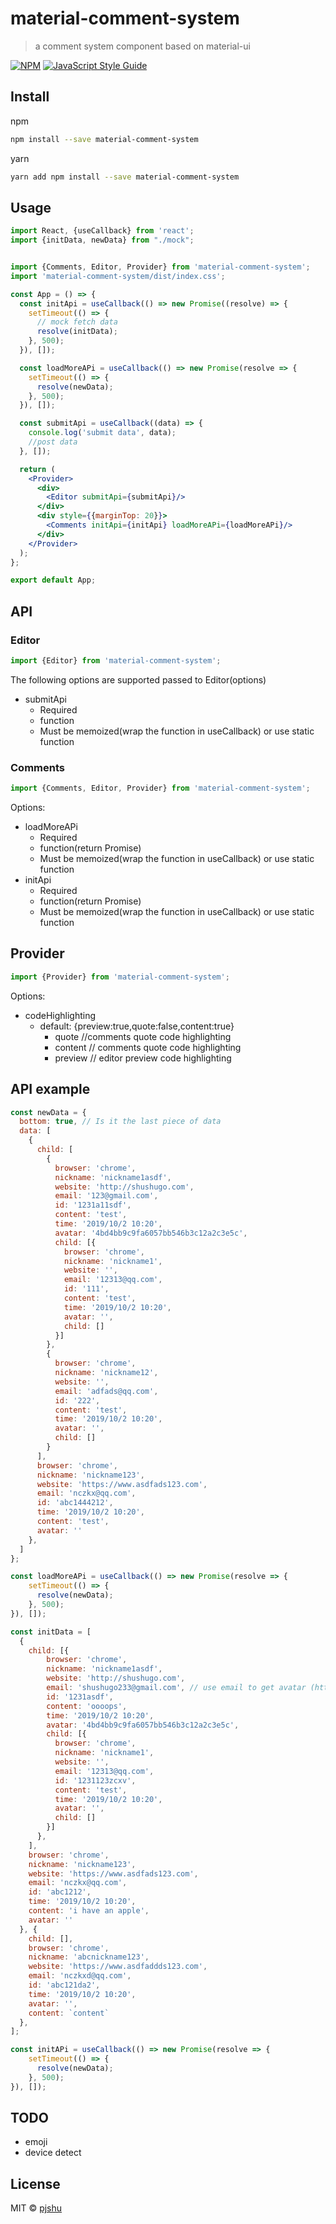 # material-comment-system

> a comment system component based on material-ui

[![NPM](https://img.shields.io/npm/v/material-comment-system.svg)](https://www.npmjs.com/package/material-comment-system) [![JavaScript Style Guide](https://img.shields.io/badge/code_style-standard-brightgreen.svg)](https://standardjs.com)

## Install
npm
```bash
npm install --save material-comment-system
```

yarn
```bash
yarn add npm install --save material-comment-system
```

## Usage
```jsx
import React, {useCallback} from 'react';
import {initData, newData} from "./mock";


import {Comments, Editor, Provider} from 'material-comment-system';
import 'material-comment-system/dist/index.css';

const App = () => {
  const initApi = useCallback(() => new Promise((resolve) => {
    setTimeout(() => {
      // mock fetch data
      resolve(initData);
    }, 500);
  }), []);

  const loadMoreAPi = useCallback(() => new Promise(resolve => {
    setTimeout(() => {
      resolve(newData);
    }, 500);
  }), []);

  const submitApi = useCallback((data) => {
    console.log('submit data', data);
    //post data
  }, []);

  return (
    <Provider>
      <div>
        <Editor submitApi={submitApi}/>
      </div>
      <div style={{marginTop: 20}}>
        <Comments initApi={initApi} loadMoreAPi={loadMoreAPi}/>
      </div>
    </Provider>
  );
};

export default App;
```

## API
### Editor
```jsx
import {Editor} from 'material-comment-system';
```
The following options are supported passed to Editor(options)
- submitApi
  - Required
  - function
  - Must be memoized(wrap the function in useCallback) or use static function
### Comments
```jsx
import {Comments, Editor, Provider} from 'material-comment-system';
```

Options:
- loadMoreAPi
  - Required
  - function(return Promise)
  - Must be memoized(wrap the function in useCallback) or use static function
- initApi
  - Required
  - function(return Promise)
  - Must be memoized(wrap the function in useCallback) or use static function
## Provider
```jsx
import {Provider} from 'material-comment-system';
```
Options:
- codeHighlighting
  - default: {preview:true,quote:false,content:true}
    - quote  //comments quote code highlighting
    - content // comments quote code highlighting
    - preview // editor preview code highlighting
## API example

```jsx
const newData = {
  bottom: true, // Is it the last piece of data
  data: [
    {
      child: [
        {
          browser: 'chrome',
          nickname: 'nickname1asdf',
          website: 'http://shushugo.com',
          email: '123@gmail.com',
          id: '1231a11sdf',
          content: 'test',
          time: '2019/10/2 10:20',
          avatar: '4bd4bb9c9fa6057bb546b3c12a2c3e5c',
          child: [{
            browser: 'chrome',
            nickname: 'nickname1',
            website: '',
            email: '12313@qq.com',
            id: '111',
            content: 'test',
            time: '2019/10/2 10:20',
            avatar: '',
            child: []
          }]
        },
        {
          browser: 'chrome',
          nickname: 'nickname12',
          website: '',
          email: 'adfads@qq.com',
          id: '222',
          content: 'test',
          time: '2019/10/2 10:20',
          avatar: '',
          child: []
        }
      ],
      browser: 'chrome',
      nickname: 'nickname123',
      website: 'https://www.asdfads123.com',
      email: 'nczkx@qq.com',
      id: 'abc1444212',
      time: '2019/10/2 10:20',
      content: 'test',
      avatar: ''
    },
  ]
};

const loadMoreAPi = useCallback(() => new Promise(resolve => {
    setTimeout(() => {
      resolve(newData);
    }, 500);
}), []);
```

```jsx
const initData = [
  {
    child: [{
        browser: 'chrome',
        nickname: 'nickname1asdf',
        website: 'http://shushugo.com',
        email: 'shushugo233@gmail.com', // use email to get avatar (https://en.gravatar.com/)
        id: '1231asdf',
        content: 'oooops',
        time: '2019/10/2 10:20',
        avatar: '4bd4bb9c9fa6057bb546b3c12a2c3e5c',
        child: [{
          browser: 'chrome',
          nickname: 'nickname1',
          website: '',
          email: '12313@qq.com',
          id: '1231123zcxv',
          content: 'test',
          time: '2019/10/2 10:20',
          avatar: '',
          child: []
        }]
      },
    ],
    browser: 'chrome',
    nickname: 'nickname123',
    website: 'https://www.asdfads123.com',
    email: 'nczkx@qq.com',
    id: 'abc1212',
    time: '2019/10/2 10:20',
    content: 'i have an apple',
    avatar: ''
  }, {
    child: [],
    browser: 'chrome',
    nickname: 'abcnickname123',
    website: 'https://www.asdfaddds123.com',
    email: 'nczkxd@qq.com',
    id: 'abc121da2',
    time: '2019/10/2 10:20',
    avatar: '',
    content: `content`
  },
];

const initAPi = useCallback(() => new Promise(resolve => {
    setTimeout(() => {
      resolve(newData);
    }, 500);
}), []);
```


## TODO
- emoji
- device detect

## License

MIT © [pjshu](https://github.com/pjshu)
